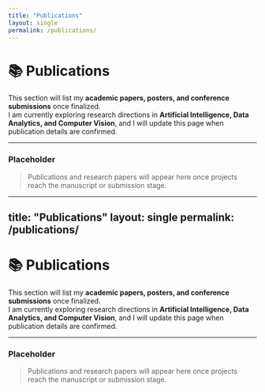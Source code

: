 ```yaml
---
title: "Publications"
layout: single
permalink: /publications/
---
```


# 📚 Publications

This section will list my **academic papers, posters, and conference submissions** once finalized.  
I am currently exploring research directions in **Artificial Intelligence, Data Analytics, and Computer Vision**, and I will update this page when publication details are confirmed.

---

### Placeholder
> Publications and research papers will appear here once projects reach the manuscript or submission stage.
---
title: "Publications"
layout: single
permalink: /publications/
---

# 📚 Publications

This section will list my **academic papers, posters, and conference submissions** once finalized.  
I am currently exploring research directions in **Artificial Intelligence, Data Analytics, and Computer Vision**, and I will update this page when publication details are confirmed.

---

### Placeholder
> Publications and research papers will appear here once projects reach the manuscript or submission stage.
